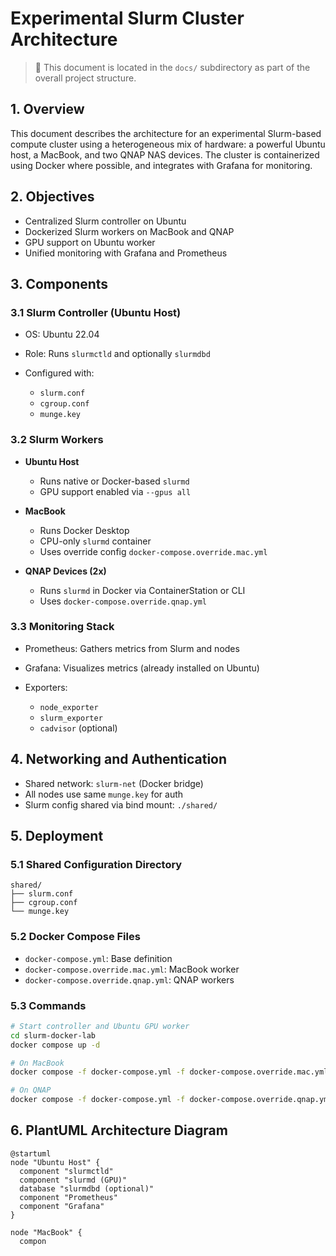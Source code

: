 # Experimental Slurm Cluster Architecture

> 📁 This document is located in the `docs/` subdirectory as part of the overall project structure.

## 1. Overview

This document describes the architecture for an experimental Slurm-based compute cluster using a heterogeneous mix of hardware: a powerful Ubuntu host, a MacBook, and two QNAP NAS devices. The cluster is containerized using Docker where possible, and integrates with Grafana for monitoring.

## 2. Objectives

* Centralized Slurm controller on Ubuntu
* Dockerized Slurm workers on MacBook and QNAP
* GPU support on Ubuntu worker
* Unified monitoring with Grafana and Prometheus

## 3. Components

### 3.1 Slurm Controller (Ubuntu Host)

* OS: Ubuntu 22.04
* Role: Runs `slurmctld` and optionally `slurmdbd`
* Configured with:

  * `slurm.conf`
  * `cgroup.conf`
  * `munge.key`

### 3.2 Slurm Workers

* **Ubuntu Host**

  * Runs native or Docker-based `slurmd`
  * GPU support enabled via `--gpus all`

* **MacBook**

  * Runs Docker Desktop
  * CPU-only `slurmd` container
  * Uses override config `docker-compose.override.mac.yml`

* **QNAP Devices (2x)**

  * Runs `slurmd` in Docker via ContainerStation or CLI
  * Uses `docker-compose.override.qnap.yml`

### 3.3 Monitoring Stack

* Prometheus: Gathers metrics from Slurm and nodes
* Grafana: Visualizes metrics (already installed on Ubuntu)
* Exporters:

  * `node_exporter`
  * `slurm_exporter`
  * `cadvisor` (optional)

## 4. Networking and Authentication

* Shared network: `slurm-net` (Docker bridge)
* All nodes use same `munge.key` for auth
* Slurm config shared via bind mount: `./shared/`

## 5. Deployment

### 5.1 Shared Configuration Directory

```
shared/
├── slurm.conf
├── cgroup.conf
└── munge.key
```

### 5.2 Docker Compose Files

* `docker-compose.yml`: Base definition
* `docker-compose.override.mac.yml`: MacBook worker
* `docker-compose.override.qnap.yml`: QNAP workers

### 5.3 Commands

```bash
# Start controller and Ubuntu GPU worker
cd slurm-docker-lab
docker compose up -d

# On MacBook
docker compose -f docker-compose.yml -f docker-compose.override.mac.yml up -d

# On QNAP
docker compose -f docker-compose.yml -f docker-compose.override.qnap.yml up -d
```

## 6. PlantUML Architecture Diagram

```plantuml
@startuml
node "Ubuntu Host" {
  component "slurmctld"
  component "slurmd (GPU)"
  database "slurmdbd (optional)"
  component "Prometheus"
  component "Grafana"
}

node "MacBook" {
  compon
```

